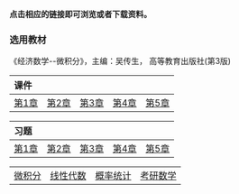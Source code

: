 **点击相应的链接即可浏览或者下载资料。**

### 选用教材

《经济数学--微积分》，主编：吴传生， 高等教育出版社(第3版)

| **课件**                                  |                                           |                                           |                                           |                                           |
| :---------------------------------------- | :---------------------------------------- | :---------------------------------------- | :---------------------------------------- | :---------------------------------------- |
| <a href='./docs/xsim_chap1.pdf'>第1章</a> | <a href='./docs/xsim_chap2.pdf'>第2章</a> | <a href='./docs/xsim_chap3.pdf'>第3章</a> | <a href='./docs/xsim_chap4.pdf'>第4章</a> | <a href='./docs/xsim_chap5.pdf'>第5章</a> |

| **习题**                                  |                                           |                                           |                                           |                                           |
| :---------------------------------------- | :---------------------------------------- | :---------------------------------------- | :---------------------------------------- | ----------------------------------------- |
| <a href='./docs/xsim_chap1.pdf'>第1章</a> | <a href='./docs/xsim_chap2.pdf'>第2章</a> | <a href='./docs/xsim_chap3.pdf'>第3章</a> | <a href='./docs/xsim_chap4.pdf'>第4章</a> | <a href='./docs/xsim_chap5.pdf'>第5章</a> |











|                                   |                                      |                                      |                                      |
| :-------------------------------: | :----------------------------------: | :----------------------------------: | :----------------------------------: |
| <a href='../wjf/index'>微积分</a> | <a href='../xxds/index'>线性代数</a> | <a href='../gltj/index'>概率统计</a> | <a href='../kysx/index'>考研数学</a> |

